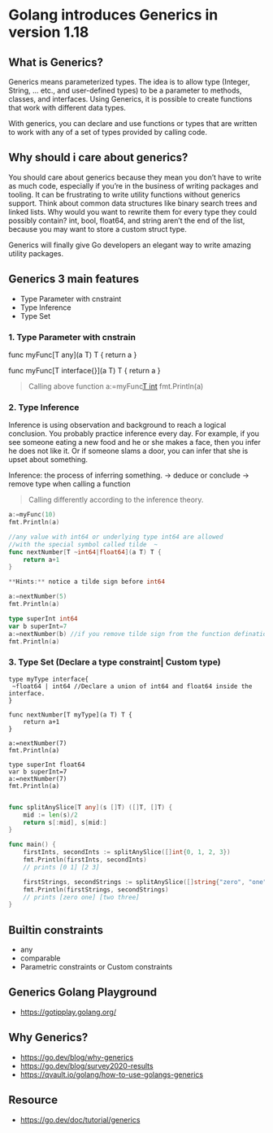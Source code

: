 # Golang introduces Generics in version 1.18

## What is Generics?
Generics means parameterized types. The idea is to allow type (Integer, String, … etc., and user-defined types) to be a parameter to methods, classes, and interfaces. Using Generics, it is possible to create functions that work with different data types.

With generics, you can declare and use functions or types that are written to work with any of a set of types provided by calling code.

## Why should i care about generics?
You should care about generics because they mean you don’t have to write as much code, especially if you’re in the business of writing packages and tooling. It can be frustrating to write utility functions without generics support. Think about common data structures like binary search trees and linked lists. Why would you want to rewrite them for every type they could possibly contain? int, bool, float64, and string aren’t the end of the list, because you may want to store a custom struct type.

Generics will finally give Go developers an elegant way to write amazing utility packages.

## Generics 3 main features
* Type Parameter with cnstraint
* Type Inference
* Type Set

### 1. Type Parameter with cnstrain
func myFunc[T any](a T) T {
    return a
} 

func myFunc[T interface{}](a T) T {
    return a
}

> Calling above function
a:=myFunc[T int](10)
fmt.Println(a)

### 2. Type Inference
Inference is using observation and background to reach a logical conclusion. You probably practice inference every day. For example, if you see someone eating a new food and he or she makes a face, then you infer he does not like it. Or if someone slams a door, you can infer that she is upset about something.

Inference: the process of inferring something. -> deduce or conclude -> remove type when calling a function

> Calling differently according to the inference theory.
```go
a:=myFunc(10)
fmt.Println(a)

//any value with int64 or underlying type int64 are allowed
//with the special symbol called tilde  ~
func nextNumber[T ~int64|float64](a T) T {
    return a+1
}

**Hints:** notice a tilde sign before int64

a:=nextNumber(5)
fmt.Println(a)

type superInt int64
var b superInt=7
a:=nextNumber(b) //if you remove tilde sign from the function defination it wouldn't work.
fmt.Println(a)
```

### 3. Type Set (Declare a type constraint| Custom type)

```
type myType interface{
 ~float64 | int64 //Declare a union of int64 and float64 inside the interface.
}

func nextNumber[T myType](a T) T {
    return a+1
}

a:=nextNumber(7) 
fmt.Println(a)

type superInt float64
var b superInt=7
a:=nextNumber(7) 
fmt.Println(a)

```

```go

func splitAnySlice[T any](s []T) ([]T, []T) {
    mid := len(s)/2
    return s[:mid], s[mid:]
}

func main() {
    firstInts, secondInts := splitAnySlice([]int{0, 1, 2, 3})
    fmt.Println(firstInts, secondInts)
    // prints [0 1] [2 3]

    firstStrings, secondStrings := splitAnySlice([]string{"zero", "one", "two", "three"})
    fmt.Println(firstStrings, secondStrings)
    // prints [zero one] [two three]
}

```
## Builtin constraints
* any
* comparable
* Parametric constraints or Custom constraints

## Generics Golang Playground
* https://gotipplay.golang.org/


## Why Generics?
* https://go.dev/blog/why-generics
* https://go.dev/blog/survey2020-results
* https://qvault.io/golang/how-to-use-golangs-generics
 
## Resource
* https://go.dev/doc/tutorial/generics
